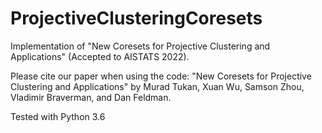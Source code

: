 # ProjectiveClusteringCoresets

Implementation of "New Coresets for Projective Clustering and Applications" (Accepted to AISTATS 2022).

Please cite our paper when using the code: "New Coresets for Projective Clustering and Applications" by Murad Tukan, Xuan Wu, Samson Zhou, Vladimir Braverman, and Dan Feldman.

Tested with Python 3.6
